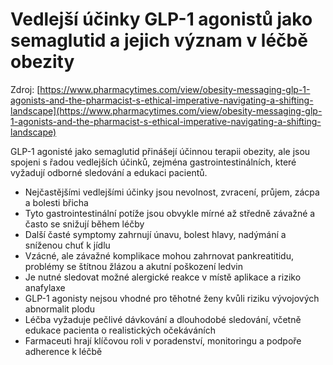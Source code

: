 # Vedlejší účinky GLP-1 agonistů jako semaglutid a jejich význam v léčbě obezity

Zdroj: [https://www.pharmacytimes.com/view/obesity-messaging-glp-1-agonists-and-the-pharmacist-s-ethical-imperative-navigating-a-shifting-landscape](https://www.pharmacytimes.com/view/obesity-messaging-glp-1-agonists-and-the-pharmacist-s-ethical-imperative-navigating-a-shifting-landscape)

GLP-1 agonisté jako semaglutid přinášejí účinnou terapii obezity, ale jsou spojeni s řadou vedlejších účinků, zejména gastrointestinálních, které vyžadují odborné sledování a edukaci pacientů.

- Nejčastějšími vedlejšími účinky jsou nevolnost, zvracení, průjem, zácpa a bolesti břicha
- Tyto gastrointestinální potíže jsou obvykle mírné až středně závažné a často se snižují během léčby
- Další časté symptomy zahrnují únavu, bolest hlavy, nadýmání a sníženou chuť k jídlu
- Vzácné, ale závažné komplikace mohou zahrnovat pankreatitidu, problémy se štítnou žlázou a akutní poškození ledvin
- Je nutné sledovat možné alergické reakce v místě aplikace a riziko anafylaxe
- GLP-1 agonisty nejsou vhodné pro těhotné ženy kvůli riziku vývojových abnormalit plodu
- Léčba vyžaduje pečlivé dávkování a dlouhodobé sledování, včetně edukace pacienta o realistických očekáváních
- Farmaceuti hrají klíčovou roli v poradenství, monitoringu a podpoře adherence k léčbě
